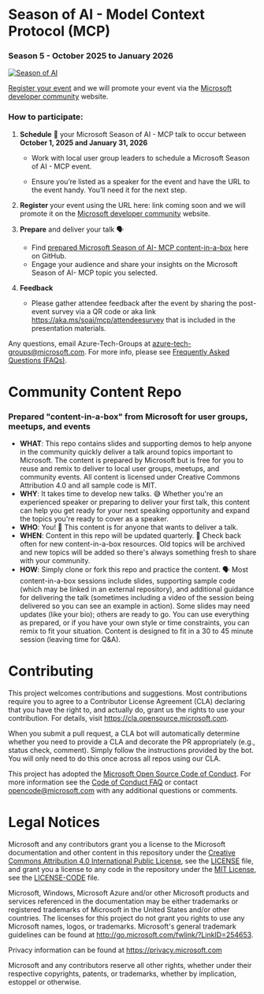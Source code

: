 # Season of AI - Model Context Protocol (MCP)
### Season 5  - October 2025 to January 2026

[![Season of AI](assets/season-of-ai-banner-v1.png)](https://aka.ms/registereventSeasonofAI)

[Register your event](https://aka.ms/soai/mcp/registerevent) and we will promote your event via the [Microsoft developer community](https://aka.ms/soai/mcp/devcom) website.


### How to participate:

1.	**Schedule** 📆 your Microsoft Season of AI  - MCP talk to occur between **October 1, 2025 and January 31, 2026** 
    -	Work with local user group leaders to schedule a Microsoft Season of AI - MCP event. 

    - Ensure you’re listed as a speaker for the event and have the URL to the event handy. You’ll need it for the next step. 

2. **Register** your event using the URL here: link coming soon and we will promote it on the [Microsoft developer community](https://aka.ms/soai/mcp/devcom) website. 


3.	**Prepare** and deliver your talk 🗣️
    -	Find [prepared Microsoft Season of AI- MCP content-in-a-box](https://aka.ms/soai/mcp/ciab) here on GitHub.
    -	Engage your audience and share your insights on the Microsoft Season of AI- MCP topic you selected.
   
4. **Feedback**
    - Please gather attendee feedback after the event by sharing the post-event survey via a QR code or aka link https://aka.ms/soai/mcp/attendeesurvey that is included in the presentation materials.

Any questions, email Azure-Tech-Groups at azure-tech-groups@microsoft.com. For more info, please see [Frequently Asked Questions (FAQs)](https://github.com/microsoft/community-content/wiki/Season-of-AI:-FAQs).


# Community Content Repo
### Prepared "content-in-a-box" from Microsoft for user groups, meetups, and events

- **WHAT**: This repo contains slides and supporting demos to help anyone in the community quickly deliver a talk around topics important to Microsoft. The content is prepared by Microsoft but is free for you to reuse and remix to deliver to local user groups, meetups, and community events. All content is licensed under Creative Commons Attribution 4.0 and all sample code is MIT.
- **WHY**: It takes time to develop new talks. 😅 Whether you're an experienced speaker or preparing to deliver your first talk, this content can help you get ready for your next speaking opportunity and expand the topics you're ready to cover as a speaker.
- **WHO**: You! 🎉 This content is for anyone that wants to deliver a talk.
- **WHEN**: Content in this repo will be updated quarterly. 📆 Check back often for new content-in-a-box resources. Old topics will be archived and new topics will be added so there's always something fresh to share with your community.
- **HOW**: Simply clone or fork this repo and practice the content. 🗣️ Most content-in-a-box sessions include slides, supporting sample code (which may be linked in an external repository), and additional guidance for delivering the talk (sometimes including a video of the session being delivered so you can see an example in action). Some slides may need updates (like your bio); others are ready to go. You can use everything as prepared, or if you have your own style or time constraints, you can remix to fit your situation. Content is designed to fit in a 30 to 45 minute session (leaving time for Q&A).

# Contributing

This project welcomes contributions and suggestions.  Most contributions require you to agree to a
Contributor License Agreement (CLA) declaring that you have the right to, and actually do, grant us
the rights to use your contribution. For details, visit https://cla.opensource.microsoft.com.

When you submit a pull request, a CLA bot will automatically determine whether you need to provide
a CLA and decorate the PR appropriately (e.g., status check, comment). Simply follow the instructions
provided by the bot. You will only need to do this once across all repos using our CLA.

This project has adopted the [Microsoft Open Source Code of Conduct](https://opensource.microsoft.com/codeofconduct/).
For more information see the [Code of Conduct FAQ](https://opensource.microsoft.com/codeofconduct/faq/) or
contact [opencode@microsoft.com](mailto:opencode@microsoft.com) with any additional questions or comments.

# Legal Notices

Microsoft and any contributors grant you a license to the Microsoft documentation and other content
in this repository under the [Creative Commons Attribution 4.0 International Public License](https://creativecommons.org/licenses/by/4.0/legalcode),
see the [LICENSE](LICENSE) file, and grant you a license to any code in the repository under the [MIT License](https://opensource.org/licenses/MIT), see the
[LICENSE-CODE](LICENSE-CODE) file.

Microsoft, Windows, Microsoft Azure and/or other Microsoft products and services referenced in the documentation
may be either trademarks or registered trademarks of Microsoft in the United States and/or other countries.
The licenses for this project do not grant you rights to use any Microsoft names, logos, or trademarks.
Microsoft's general trademark guidelines can be found at http://go.microsoft.com/fwlink/?LinkID=254653.

Privacy information can be found at https://privacy.microsoft.com

Microsoft and any contributors reserve all other rights, whether under their respective copyrights, patents,
or trademarks, whether by implication, estoppel or otherwise.
